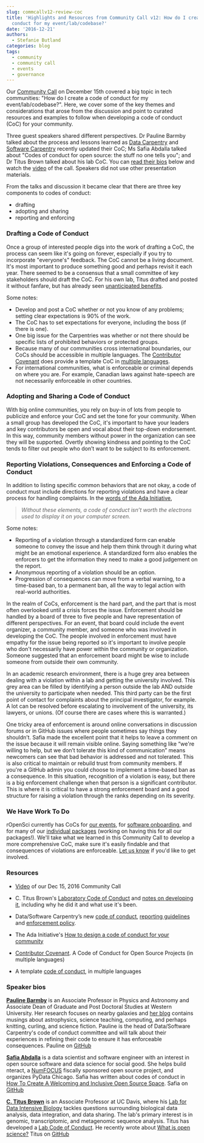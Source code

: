 ```yaml
---
slug: commcallv12-review-coc
title: 'Highlights and Resources from Community Call v12: How do I create a code of
  conduct for my event/lab/codebase?'
date: '2016-12-21'
authors:
  - Stefanie Butland
categories: blog
tags:
  - community
  - community call
  - events
  - governance
---
```

Our [Community Call](/blog/2016/10/31/comm-call-v12) on December 15th covered a big topic in tech communities: "How do I create a code of conduct for my event/lab/codebase?". Here, we cover some of the key themes and considerations that arose from the discussion and point to curated resources and examples to follow when developing a code of conduct (CoC) for your community.

Three guest speakers shared different perspectives. Dr Pauline Barmby talked about the process and lessons learned as [Data Carpentry](http://www.datacarpentry.org/) and [Software Carpentry](https://software-carpentry.org/) recently updated their CoC; Ms Safia Abdalla talked about "Codes of conduct for open source: the stuff no one tells you"; and Dr Titus Brown talked about his lab CoC. You can [read their bios](#speaker-bios) below and watch the [video](https://vimeo.com/196503807) of the call. Speakers did not use other presentation materials.

From the talks and discussion it became clear that there are three key components to codes of conduct:

* drafting
* adopting and sharing
* reporting and enforcing

### Drafting a Code of Conduct

Once a group of interested people digs into the work of drafting a CoC, the process can seem like it's going on forever, especially if you try to incorporate "everyone's" feedback. The CoC cannot be a living document. It's most important to produce something good and perhaps revisit it each year. There seemed to be a consensus that a small committee of key stakeholders should draft the CoC. For his own lab, Titus drafted and posted it without fanfare, but has already seen [unanticipated benefits](http://ivory.idyll.org/blog/2016-notes-on-lab-coc.html).

Some notes:

* Develop and post a CoC whether or not you know of any problems; setting clear expectations is 90% of the work.
* The CoC has to set expectations for everyone, including the boss (if there is one).
* One big issue for the Carpentries was whether or not there should be specific lists of prohibited behaviors or protected groups.
* Because many of our communities cross international boundaries, our CoCs should be accessible in multiple languages. The [Contributor Covenant](http://contributor-covenant.org/) does provide a template CoC in [multiple languages](http://contributor-covenant.org/i18n/).
* For international communities, what is enforceable or criminal depends on where you are. For example, Canadian laws against hate-speech are not necessarily enforceable in other countries.

### Adopting and Sharing a Code of Conduct

With big online communities, you rely on buy-in of lots from people to publicize and enforce your CoC and set the tone for your community. When a small group has developed the CoC, it's important to have your leaders and key contributors be open and vocal about their top-down endorsement. In this way, community members without power in the organization can see they will be supported. Overtly showing kindness and pointing to the CoC tends to filter out people who don’t want to be subject to its enforcement.

### Reporting Violations, Consequences and Enforcing a Code of Conduct

In addition to listing specific common behaviors that are not okay, a code of conduct must include directions for reporting violations and have a clear process for handling complaints. In the [words of the Ada Initiative](https://adainitiative.org/2014/02/18/howto-design-a-code-of-conduct-for-your-community/),

> _Without these elements, a code of conduct isn’t worth the electrons used to display it on your computer screen._

Some notes:

* Reporting of a violation through a standardized form can enable someone to convey the issue and help them think through it during what might be an emotional experience. A standardized form also enables the enforcers to get the information they need to make a good judgement on the report.
* Anonymous reporting of a violation should be an option.
* Progression of consequences can move from a verbal warning, to a time-based ban, to a permanent ban, all the way to legal action with real-world authorities.

In the realm of CoCs, enforcement is the hard part, and the part that is most often overlooked until a crisis forces the issue. Enforcement should be handled by a board of three to five people and have representation of different perspectives. For an event, that board could include the event organizer, a community member, and someone who was involved in developing the CoC. The people involved in enforcement must have empathy for the issue being reported so it's important to involve people who don't necessarily have power within the community or organization. Someone suggested that an enforcement board might be wise to include someone from outside their own community.

In an academic research environment, there is a huge grey area between dealing with a violation within a lab and getting the university involved. This grey area can be filled by identifying a person outside the lab AND outside the university to participate when needed. This third party can be the first point of contact for complaints about the principal investigator, for example. A lot can be resolved before escalating to involvement of the university, its lawyers, or unions. (Of course there are cases where this is warranted.)

One tricky area of enforcement is around online conversations in discussion forums or in GitHub issues where people sometimes say things they shouldn’t. Safia made the excellent point that it helps to leave a comment on the issue because it will remain visible online. Saying something like “we're willing to help, but we don’t tolerate this kind of communication” means newcomers can see that bad behavior is addressed and not tolerated. This is also critical to maintain or rebuild trust from community members. If you're a GitHub admin you could choose to implement a time-based ban as a consequence. In this situation, recognition of a violation is easy, but there is a big enforcement challenge when that person is a significant contributor. This is where it is critical to have a strong enforcement board and a good structure for raising a violation through the ranks depending on its severity.

### We Have Work To Do
rOpenSci currently has CoCs for [our events](http://unconf16.ropensci.org/coc.html), for [software onboarding](https://devguide.ropensci.org/policies.html#code-of-conduct), and for many of our [individual packages](https://github.com/ropensci/taxize/blob/master/CONDUCT.md) (working on having this for all our packages!). We'll take what we learned in this Community Call to develop a more comprehensive CoC, make sure it's easily findable and that consequences of violations are enforceable. [Let us know](/contact.html) if you'd like to get involved.

### Resources

* [Video](https://vimeo.com/196503807) of our Dec 15, 2016 Community Call

* C. Titus Brown's [Laboratory Code of Conduct](http://ivory.idyll.org/lab/coc.html) and [notes on developing it](http://ivory.idyll.org/blog/2016-notes-on-lab-coc.html), including why he did it and what use it's been.

* Data/Software Carpentry’s new [code of conduct](http://www.datacarpentry.org/code-of-conduct/), [reporting guidelines](http://www.datacarpentry.org/CoC-reporting/) and [enforcement policy](http://www.datacarpentry.org/CoC-enforcement/).

* The Ada Initiative's [How to design a code of conduct for your community](https://adainitiative.org/2014/02/18/howto-design-a-code-of-conduct-for-your-community/)

* [Contributor Covenant](http://contributor-covenant.org/). A Code of Conduct for Open Source Projects (in multiple languages)

* A template [code of conduct](https://github.com/confcodeofconduct/confcodeofconduct.com), in multiple languages

### Speaker bios

[**Pauline Barmby**](https://nearby-galaxies.github.io/people/) is an Associate Professor in Physics and Astronomy and Associate Dean of Graduate and Post Doctoral Studies at Western University. Her research focuses on nearby galaxies and [her blog](http://pbarmby.github.io/) contains musings about astrophysics, science teaching, computing, and perhaps knitting, curling, and science fiction. Pauline is the head of Data/Software Carpentry's code of conduct committee and will talk about their experiences in refining their code to ensure it has enforceable consequences.
Pauline on [GitHub](https://github.com/PBarmby)

[**Safia Abdalla**](http://safia.rocks/) is a data scientist and software engineer with an interest in open source software and data science for social good. She helps build nteract, a [NumFOCUS](http://www.numfocus.org/open-source-projects.html) fiscally sponsored open source project, and organizes PyData Chicago. Safia has written about codes of conduct in [How To Create A Welcoming and Inclusive Open Source Space](http://blog.safia.rocks/post/141972488250/how-to-create-a-welcoming-and-inclusive-open).
Safia on [GitHub](https://github.com/captainsafia)

[**C. Titus Brown**](http://ivory.idyll.org) is an Associate Professor at UC Davis, where his [Lab for Data Intensive Biology](http://ivory.idyll.org/lab/) tackles questions surrounding biological data analysis, data integration, and data sharing. The lab's primary interest is in genomic, transcriptomic, and metagenomic sequence analysis. Titus has developed a [Lab Code of Conduct](http://ivory.idyll.org/lab/coc.html).
He recently wrote about [What is open science?](http://ivory.idyll.org/blog/2016-what-is-open-science.html)
Titus on [GitHub](https://github.com/dib-lab)
